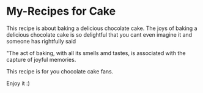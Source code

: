 # My-Recipes for Cake
This recipe is about baking a delicious chocolate cake. The joys of baking a delicious chocolate cake is so delightful that you cant even imagine it and someone has rightfully said 

"The act of baking, with all its smells amd tastes, is associated with the capture of joyful memories.

This recipe is for you chocolate cake fans.

Enjoy it :)